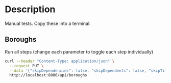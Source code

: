 # Description
Manual tests. Copy these into a terminal.


## Boroughs

Run all steps (change each parameter to toggle each step individually)
```sh
curl --header "Content-Type: application/json" \
  --request PUT \
  --data '{"skipDependencies": false, "skipDependents": false, "skipTiles": false, "skipDownloads": false}' \
  http://localhost:8080/api/boroughs
```

